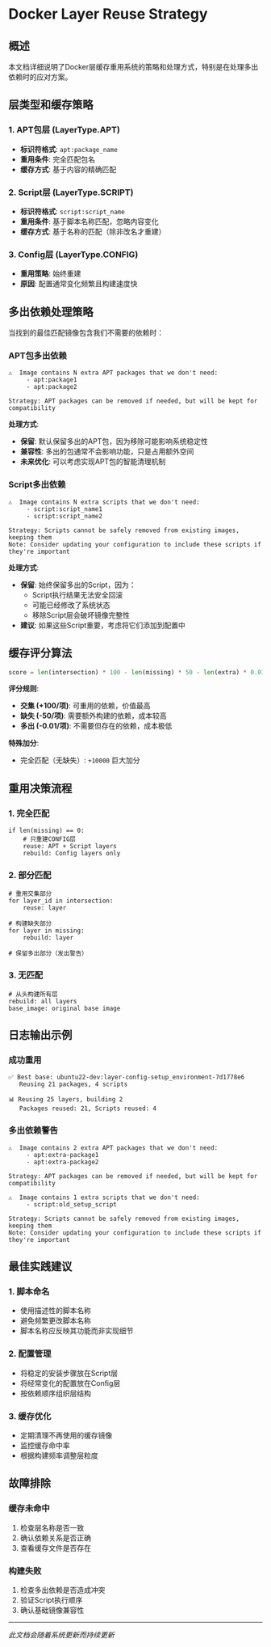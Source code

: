 # Docker Layer Reuse Strategy

## 概述

本文档详细说明了Docker层缓存重用系统的策略和处理方式，特别是在处理多出依赖时的应对方案。

## 层类型和缓存策略

### 1. APT包层 (LayerType.APT)
- **标识符格式**: `apt:package_name`
- **重用条件**: 完全匹配包名
- **缓存方式**: 基于内容的精确匹配

### 2. Script层 (LayerType.SCRIPT)
- **标识符格式**: `script:script_name`
- **重用条件**: 基于脚本名称匹配，忽略内容变化
- **缓存方式**: 基于名称的匹配（除非改名才重建）

### 3. Config层 (LayerType.CONFIG)
- **重用策略**: 始终重建
- **原因**: 配置通常变化频繁且构建速度快

## 多出依赖处理策略

当找到的最佳匹配镜像包含我们不需要的依赖时：

### APT包多出依赖
```
⚠️  Image contains N extra APT packages that we don't need:
     - apt:package1
     - apt:package2
     
Strategy: APT packages can be removed if needed, but will be kept for compatibility
```

**处理方式**:
- **保留**: 默认保留多出的APT包，因为移除可能影响系统稳定性
- **兼容性**: 多出的包通常不会影响功能，只是占用额外空间
- **未来优化**: 可以考虑实现APT包的智能清理机制

### Script多出依赖
```
⚠️  Image contains N extra scripts that we don't need:
     - script:script_name1
     - script:script_name2
     
Strategy: Scripts cannot be safely removed from existing images, keeping them
Note: Consider updating your configuration to include these scripts if they're important
```

**处理方式**:
- **保留**: 始终保留多出的Script，因为：
  - Script执行结果无法安全回滚
  - 可能已经修改了系统状态
  - 移除Script层会破坏镜像完整性
- **建议**: 如果这些Script重要，考虑将它们添加到配置中

## 缓存评分算法

```python
score = len(intersection) * 100 - len(missing) * 50 - len(extra) * 0.01
```

**评分规则**:
- **交集 (+100/项)**: 可重用的依赖，价值最高
- **缺失 (-50/项)**: 需要额外构建的依赖，成本较高
- **多出 (-0.01/项)**: 不需要但存在的依赖，成本极低

**特殊加分**:
- 完全匹配（无缺失）: `+10000` 巨大加分

## 重用决策流程

### 1. 完全匹配
```
if len(missing) == 0:
    # 只重建CONFIG层
    reuse: APT + Script layers
    rebuild: Config layers only
```

### 2. 部分匹配
```
# 重用交集部分
for layer_id in intersection:
    reuse: layer

# 构建缺失部分  
for layer in missing:
    rebuild: layer

# 保留多出部分（发出警告）
```

### 3. 无匹配
```
# 从头构建所有层
rebuild: all layers
base_image: original base image
```

## 日志输出示例

### 成功重用
```
✅ Best base: ubuntu22-dev:layer-config-setup_environment-7d1778e6
   Reusing 21 packages, 4 scripts
   
📊 Reusing 25 layers, building 2
   Packages reused: 21, Scripts reused: 4
```

### 多出依赖警告
```
⚠️  Image contains 2 extra APT packages that we don't need:
     - apt:extra-package1
     - apt:extra-package2
     
Strategy: APT packages can be removed if needed, but will be kept for compatibility

⚠️  Image contains 1 extra scripts that we don't need:
     - script:old_setup_script
     
Strategy: Scripts cannot be safely removed from existing images, keeping them
Note: Consider updating your configuration to include these scripts if they're important
```

## 最佳实践建议

### 1. 脚本命名
- 使用描述性的脚本名称
- 避免频繁更改脚本名称
- 脚本名称应反映其功能而非实现细节

### 2. 配置管理
- 将稳定的安装步骤放在Script层
- 将经常变化的配置放在Config层
- 按依赖顺序组织层结构

### 3. 缓存优化
- 定期清理不再使用的缓存镜像
- 监控缓存命中率
- 根据构建频率调整层粒度

## 故障排除

### 缓存未命中
1. 检查层名称是否一致
2. 确认依赖关系是否正确
3. 查看缓存文件是否存在

### 构建失败
1. 检查多出依赖是否造成冲突
2. 验证Script执行顺序
3. 确认基础镜像兼容性

---

*此文档会随着系统更新而持续更新*